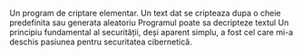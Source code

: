 Un program de criptare elementar. Un text dat se cripteaza dupa o cheie predefinita sau generata aleatoriu
Programul poate sa decripteze textul
Un principiu fundamental al securității, deși aparent simplu, a fost cel care mi-a deschis pasiunea pentru securitatea cibernetică.
